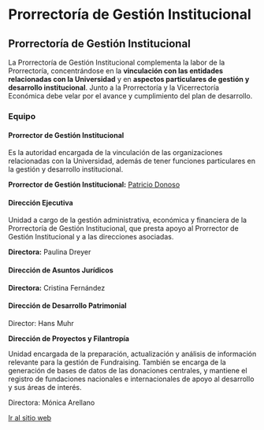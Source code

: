 # Prorrectoría de Gestión Institucional

## Prorrectoría de Gestión Institucional

La Prorrectoría de Gestión Institucional complementa la labor de la Prorrectoría, concentrándose en la **vinculación con las entidades relacionadas con la Universidad** y en **aspectos particulares de gestión y desarrollo institucional**. Junto a la Prorrectoría y la Vicerrectoría Económica debe velar por el avance y cumplimiento del plan de desarrollo.

### Equipo

#### Prorrector de Gestión Institucional

Es la autoridad encargada de la vinculación de las organizaciones relacionadas con la Universidad, además de tener funciones particulares en la gestión y desarrollo institucional.

**Prorrector de Gestión Institucional:** [Patricio Donoso](prorrector-de-gestion-institucional.md)

#### Dirección Ejecutiva

Unidad a cargo de la gestión administrativa, económica y financiera de la Prorrectoría de Gestión Institucional, que presta apoyo al Prorrector de Gestión Institucional y a las direcciones asociadas.

**Directora:** Paulina Dreyer

#### Dirección de Asuntos Jurídicos

**Directora:** Cristina Fernández

#### Dirección de Desarrollo Patrimonial

Director: Hans Muhr

**Dirección de Proyectos y Filantropía**

Unidad encargada de la preparación, actualización y análisis de información relevante para la gestión de Fundraising. También se encarga de la generación de bases de datos de las donaciones centrales, y mantiene el registro de fundaciones nacionales e internacionales de apoyo al desarrollo y sus áreas de interés.

Directora: Mónica Arellano

[Ir al sitio web](http://fundraising.uc.cl/)

